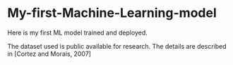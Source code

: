 # My-first-Machine-Learning-model
Here is my first ML model trained and deployed.

The dataset used is public available for research. The details are described in [Cortez and Morais, 2007]
